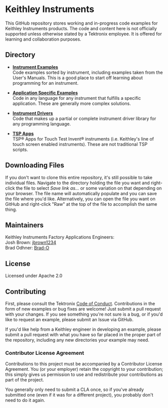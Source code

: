 # Keithley Instruments

This GitHub repository stores working and in-progress code examples for Keithley Instruments products. The code and content here is not officially supported unless otherwise stated by a Tektronix employee. It is offered for learning and collaboration purposes.

## Directory

* **[Instrument Examples](./Instrument_Examples)**  
Code examples sorted by instrument, including examples taken from the User's Manuals. This is a good place to start off learning about programming for an instrument.

* **[Application Specific Examples](./Application_Specific)**  
Code in any language for any instrument that fulfills a specific application. These are generally more complex solutions.

* **[Instrument Drivers](./Drivers)**  
Code that makes up a partial or complete instrument driver library for any programming language.

* **[TSP Apps](./TSP_Apps)**  
TSP&reg; Apps for Touch Test Invent&reg; instruments (i.e. Keithley's line of touch screen enabled instruments). These are not traditional TSP scripts.

## Downloading Files

If you don't want to clone this entire repository, it's still possible to take individual files. Navigate to the directory holding the file you want and right-click the file to select _Save link as..._ or some variation on that depending on your browser. The file name will automatically populate and you can save the file where you'd like. Alternatively, you can open the file you want on GitHub and right-click "Raw" at the top of the file to accomplish the same thing.

## Maintainers

Keithley Instruments Factory Applications Engineers:  
Josh Brown: [jbrown1234](https://github.com/jbrown1234)  
Brad Odhner: [Brad-O](https://github.com/Brad-O)

## License

Licensed under Apache 2.0

## Contributing

First, please consult the Tektronix [Code of Conduct](https://tektronix.github.io/Code-Of-Conduct/). Contributions in the form of new examples or bug fixes are welcome! Just submit a pull request with your changes. If you see something you're not sure is a bug, or if you'd like to request an example, please submit an Issue via GitHub.  

If you'd like help from a Keithley engineer in developing an example, please submit a pull request with what you have so far placed in the proper part of the repository, including any new directories your example may need.

### Contributor License Agreement

Contributions to this project must be accompanied by a Contributor License Agreement. You (or your employer) retain the copyright to your contribution; this simply gives us permission to use and redistribute your contributions as part of the project.

You generally only need to submit a CLA once, so if you've already submitted one (even if it was for a different project), you probably don't need to do it again.